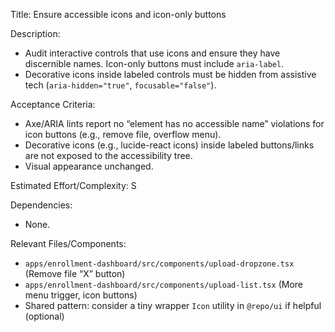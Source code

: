 Title: Ensure accessible icons and icon-only buttons

Description:
- Audit interactive controls that use icons and ensure they have discernible names. Icon-only buttons must include `aria-label`.
- Decorative icons inside labeled controls must be hidden from assistive tech (`aria-hidden="true"`, `focusable="false"`).

Acceptance Criteria:
- Axe/ARIA lints report no “element has no accessible name” violations for icon buttons (e.g., remove file, overflow menu).
- Decorative icons (e.g., lucide-react icons) inside labeled buttons/links are not exposed to the accessibility tree.
- Visual appearance unchanged.

Estimated Effort/Complexity: S

Dependencies:
- None.

Relevant Files/Components:
- `apps/enrollment-dashboard/src/components/upload-dropzone.tsx` (Remove file “X” button)
- `apps/enrollment-dashboard/src/components/upload-list.tsx` (More menu trigger, icon buttons)
- Shared pattern: consider a tiny wrapper `Icon` utility in `@repo/ui` if helpful (optional)
